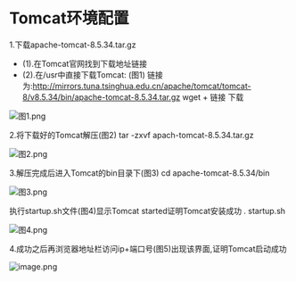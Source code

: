 # Tomcat环境配置

1.下载apache-tomcat-8.5.34.tar.gz
* (1).在Tomcat官网找到下载地址链接
* (2).在/usr中直接下载Tomcat: (图1)
链接为:http://mirrors.tuna.tsinghua.edu.cn/apache/tomcat/tomcat-8/v8.5.34/bin/apache-tomcat-8.5.34.tar.gz
wget + 链接 下载

![图1.png](https://upload-images.jianshu.io/upload_images/14498135-2a24997b80a9d8ee.png?imageMogr2/auto-orient/strip%7CimageView2/2/w/1240)
		
2.将下载好的Tomcat解压(图2)
tar -zxvf apach-tomcat-8.5.34.tar.gz

![图2.png](https://upload-images.jianshu.io/upload_images/14498135-391349ceda5b9e7d.png?imageMogr2/auto-orient/strip%7CimageView2/2/w/1240)
	
3.解压完成后进入Tomcat的bin目录下(图3)
cd apache-tomcat-8.5.34/bin

![图3.png](https://upload-images.jianshu.io/upload_images/14498135-036d1eaf0d3c6fd4.png?imageMogr2/auto-orient/strip%7CimageView2/2/w/1240)
	
执行startup.sh文件(图4)显示Tomcat started证明Tomcat安装成功
\. startup.sh

![图4.png](https://upload-images.jianshu.io/upload_images/14498135-9d4d2d4bd1303812.png?imageMogr2/auto-orient/strip%7CimageView2/2/w/1240)
	
4.成功之后再浏览器地址栏访问ip+端口号(图5)出现该界面,证明Tomcat启动成功

![image.png](https://upload-images.jianshu.io/upload_images/14498135-86890cee4466c87a.png?imageMogr2/auto-orient/strip%7CimageView2/2/w/1240)
